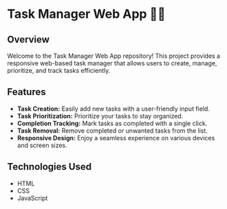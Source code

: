 # Task Manager Web App 📝✅

## Overview

Welcome to the Task Manager Web App repository! This project provides a responsive web-based task manager that allows users to create, manage, prioritize, and track tasks efficiently.

## Features

- **Task Creation:** Easily add new tasks with a user-friendly input field.
- **Task Prioritization:** Prioritize your tasks to stay organized.
- **Completion Tracking:** Mark tasks as completed with a single click.
- **Task Removal:** Remove completed or unwanted tasks from the list.
- **Responsive Design:** Enjoy a seamless experience on various devices and screen sizes.

## Technologies Used

- HTML
- CSS
- JavaScript




